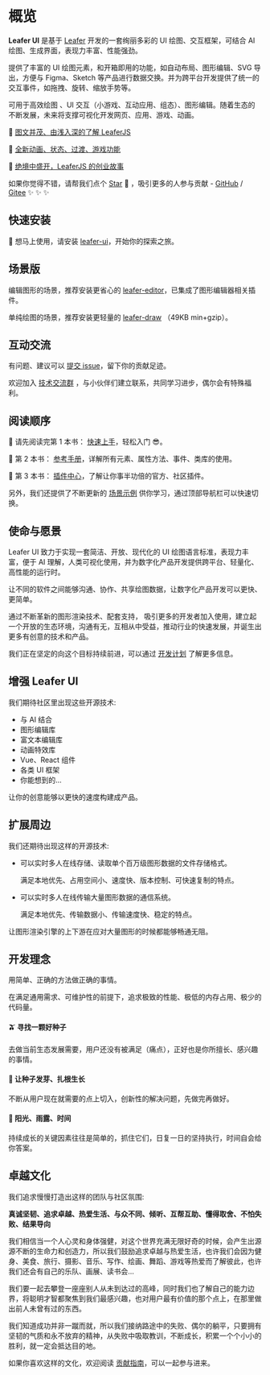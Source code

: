 # 概览

**Leafer UI** 是基于 [Leafer](https://github.com/leaferjs/leafer) 开发的一套绚丽多彩的 UI 绘图、交互框架，可结合 AI 绘图、生成界面，表现力丰富、性能强劲。

提供了丰富的 UI 绘图元素，和开箱即用的功能，如自动布局、图形编辑、SVG 导出，方便与 Figma、Sketch 等产品进行数据交换。并为跨平台开发提供了统一的交互事件，如拖拽、旋转、缩放手势等。

可用于高效绘图 、UI 交互（小游戏、互动应用、组态）、图形编辑。随着生态的不断发展，未来将支撑可视化开发网页、应用、游戏、动画。

📗 [图文并茂、由浅入深的了解 LeaferJS](/blog/2024-07-09.md)

📙 [全新动画、状态、过渡、游戏功能](/blog/2024-09-20.md)

📘 [绝境中盛开，LeaferJS 的创业故事](/blog/2024-04-08.md)

如果你觉得不错，请帮我们点个 [Star](https://github.com/leaferjs/ui) 🌟 ，吸引更多的人参与贡献 - [GitHub](https://github.com/leaferjs/ui) / [Gitee](https://gitee.com/leaferjs/ui) ✨ ✨ ✨

## 快速安装

🚀 想马上使用，请安装 [ leafer-ui](/guide/install/ui/start.md)，开始你的探索之旅。

## 场景版

编辑图形的场景，推荐安装更省心的 [leafer-editor](/guide/install/editor/start.md)，已集成了图形编辑器相关插件。

单纯绘图的场景，推荐安装更轻量的 [leafer-draw](/guide/install/draw/start.md) （49KB min+gzip）。

## 互动交流

有问题、建议可以 [提交 issue](https://github.com/leaferjs/ui/issues)，留下你的贡献足迹。

欢迎加入 [技术交流群](https://leaferjs.com/#contact) ，与小伙伴们建立联系，共同学习进步，偶尔会有特殊福利。

## 阅读顺序

🚀 请先阅读完第 1 本书： [快速上手](/guide/basic/app.md)，轻松入门 😎。

🍉 第 2 本书： [参考手册](/reference/)，详解所有元素、属性方法、事件、类库的使用。

🍊 第 3 本书： [插件中心](/plugin/)，了解让你事半功倍的官方、社区插件。

另外，我们还提供了不断更新的 [场景示例](/example/) 供你学习，通过顶部导航栏可以快速切换。

## 使命与愿景

Leafer UI 致力于实现一套简洁、开放、现代化的 UI 绘图语言标准，表现力丰富，便于 AI 理解，人类可视化使用，并为数字化产品开发提供跨平台、轻量化、高性能的运行时。

让不同的软件之间能够沟通、协作、共享绘图数据，让数字化产品开发可以更快、更简单。

通过不断革新的图形渲染技术、配套支持， 吸引更多的开发者加入使用，建立起一个开放的生态环境，沟通有无，互相从中受益，推动行业的快速发展，并诞生出更多有创意的技术和产品。

我们正在坚定的向这个目标持续前进，可以通过 [开发计划](../plan/) 了解更多信息。

<!-- ## 最佳应用场景

使用 Leafer UI 可以快速开发在线图形、图像、文字类数字化产品，不限于 Figma、Miro、Canva、Notion、Webflow。

出色的创建速度和性能，可以为 AI 绘图、 生成界面提供强有力的支撑。 -->

## 增强 Leafer UI

我们期待社区里出现这些开源技术:

- 与 AI 结合
- 图形编辑库
- 富文本编辑库
- 动画特效库
- Vue、React 组件
- 各类 UI 框架
- 你能想到的...

让你的创意能够以更快的速度构建成产品。

## 扩展周边

我们还期待出现这样的开源技术:

- 可以实时多人在线存储、读取单个百万级图形数据的文件存储格式。

  满足本地优先、占用空间小、速度快、版本控制、可快速复制的特点。

- 可以实时多人在线传输大量图形数据的通信系统。

  满足本地优先、传输数据小、传输速度快、稳定的特点。

让图形渲染引擎的上下游在应对大量图形的时候都能够畅通无阻。

## 开发理念

用简单、正确的方法做正确的事情。

在满足通用需求、可维护性的前提下，追求极致的性能、极低的内存占用、极少的代码量。

#### 🫒 寻找一颗好种子

去做当前生态发展需要，用户还没有被满足（痛点），正好也是你所擅长、感兴趣的事情。

#### 🌱 让种子发芽、扎根生长

不断从用户现在就需要的点上切入，创新性的解决问题，先做完再做好。

#### 🌴 阳光、雨露、时间

持续成长的关键因素往往是简单的，抓住它们，日复一日的坚持执行，时间自会给你答案。

## 卓越文化

我们追求慢慢打造出这样的团队与社区氛围:

**真诚坚韧、追求卓越、热爱生活、与众不同、倾听、互帮互助、懂得取舍、不怕失败、结果导向**

我们相信当一个人心灵和身体强健，对这个世界充满无限好奇的时候，会产生出源源不断的生命力和创造力，所以我们鼓励追求卓越与热爱生活，也许我们会因为健身、美食、旅行、摄影、音乐、写作、绘画、舞蹈、游戏等热爱而了解彼此，也许我们还会有自己的乐队、画展、读书会...

我们要一起去攀登一座座别人从未到达过的高峰，同时我们也了解自己的能力边界，将聪明才智都聚焦到我们最感兴趣，也对用户最有价值的那个点上，在那里做出前人未曾有过的东西。

我们知道成功并非一蹴而就，所以我们接纳路途中的失败、偶尔的躺平，只要拥有坚韧的气质和永不放弃的精神，从失败中吸取教训，不断成长，积累一个个小小的胜利，就一定会抵达目的地。

如果你喜欢这样的文化，欢迎阅读 [贡献指南](/contribute/guide.md)，可以一起参与进来。
